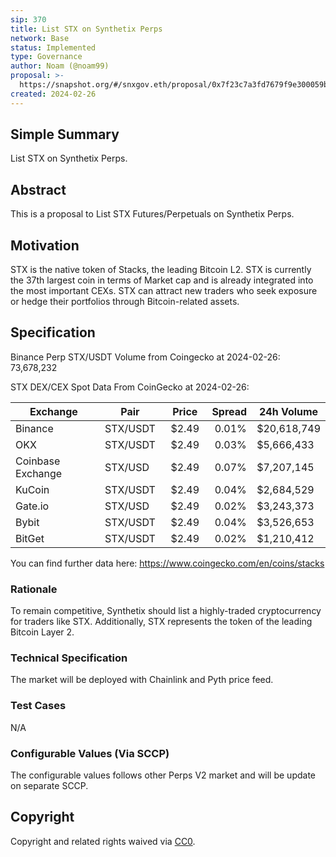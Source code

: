 ```yaml
---
sip: 370
title: List STX on Synthetix Perps
network: Base
status: Implemented
type: Governance
author: Noam (@noam99)
proposal: >-
  https://snapshot.org/#/snxgov.eth/proposal/0x7f23c7a3fd7679f9e300059bfa7b478b0e0e2ef0558f962cd5b84317357af54d
created: 2024-02-26
---
```


<!--You can leave these HTML comments in your merged SIP and delete the visible duplicate text guides, they will not appear and may be helpful to refer to if you edit it again. This is the suggested template for new SIPs. Note that an SIP number will be assigned by an editor. When opening a pull request to submit your SIP, please use an abbreviated title in the filename, `sip-draft_title_abbrev.md`. The title should be 44 characters or less.-->

## Simple Summary

<!--"If you can't explain it simply, you don't understand it well enough." Simply describe the outcome the proposed changes intends to achieve. This should be non-technical and accessible to a casual community member.-->

List STX on Synthetix Perps.

## Abstract

<!--A short (~200 word) description of the proposed change, the abstract should clearly describe the proposed change. This is what *will* be done if the SIP is implemented, not *why* it should be done or *how* it will be done. If the SIP proposes deploying a new contract, write, "we propose to deploy a new contract that will do x".-->

This is a proposal to List STX Futures/Perpetuals on Synthetix Perps.

## Motivation

<!--This is the problem statement. This is the *why* of the SIP. It should clearly explain *why* the current state of the protocol is inadequate.  It is critical that you explain *why* the change is needed, if the SIP proposes changing how something is calculated, you must address *why* the current calculation is inaccurate or wrong. This is not the place to describe how the SIP will address the issue!-->

STX is the native token of Stacks, the leading Bitcoin L2. STX is currently the 37th largest coin in terms of Market cap and is already integrated into the most important CEXs. 
STX can attract new traders who seek exposure or hedge their portfolios through Bitcoin-related assets.

## Specification

<!--The specification should describe the syntax and semantics of any new feature, there are five sections
1. Overview
2. Rationale
3. Technical Specification
4. Test Cases
5. Configurable Values
-->

Binance Perp STX/USDT Volume from Coingecko at 2024-02-26: 73,678,232

STX DEX/CEX Spot Data From CoinGecko at 2024-02-26:

| Exchange |  Pair  |  Price  |  Spread  |  24h Volume  |
|-----|---------------|------------|------------|--------| 
| Binance | STX/USDT | $2.49 | 0.01% | $20,618,749 |
| OKX | STX/USDT | $2.49 | 0.03% | $5,666,433 |
| Coinbase Exchange | STX/USD | $2.49 | 0.07% | $7,207,145 |
| KuCoin | STX/USDT | $2.49 | 0.04% | $2,684,529 |
| Gate.io  | STX/USD | $2.49 | 0.02% | $3,243,373 |
| Bybit  | STX/USDT | $2.49 | 0.04% | $3,526,653 |
| BitGet | STX/USDT | $2.49 | 0.02% | $1,210,412 |


You can find further data here: https://www.coingecko.com/en/coins/stacks


### Rationale

<!--This is where you explain the reasoning behind how you propose to solve the problem. Why did you propose to implement the change in this way, what were the considerations and trade-offs. The rationale fleshes out what motivated the design and why particular design decisions were made. It should describe alternate designs that were considered and related work. The rationale may also provide evidence of consensus within the community, and should discuss important objections or concerns raised during discussion.-->

To remain competitive, Synthetix should list a highly-traded cryptocurrency for traders like STX. Additionally, STX represents the token of the leading Bitcoin Layer 2.

### Technical Specification

<!--The technical specification should outline the public API of the changes proposed. That is, changes to any of the interfaces Synthetix currently exposes or the creations of new ones.-->

The market will be deployed with Chainlink and Pyth price feed.

### Test Cases

<!--Test cases for an implementation are mandatory for SIPs but can be included with the implementation..-->

N/A

### Configurable Values (Via SCCP)

<!--Please list all values configurable via SCCP under this implementation.-->

The configurable values follows other Perps V2 market and will be update on separate SCCP.

## Copyright

Copyright and related rights waived via [CC0](https://creativecommons.org/publicdomain/zero/1.0/).
